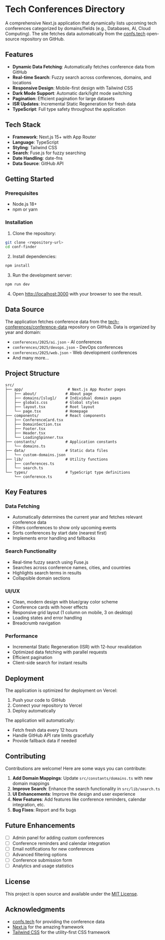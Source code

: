 # Tech Conferences Directory

A comprehensive Next.js application that dynamically lists upcoming tech conferences categorized by domains/fields (e.g., Databases, AI, Cloud Computing). The site fetches data automatically from the [confs.tech](https://github.com/tech-conferences/conference-data) open-source repository on GitHub.

## Features

- **Dynamic Data Fetching**: Automatically fetches conference data from GitHub
- **Real-time Search**: Fuzzy search across conferences, domains, and locations
- **Responsive Design**: Mobile-first design with Tailwind CSS
- **Dark Mode Support**: Automatic dark/light mode switching
- **Pagination**: Efficient pagination for large datasets
- **ISR Updates**: Incremental Static Regeneration for fresh data
- **TypeScript**: Full type safety throughout the application

## Tech Stack

- **Framework**: Next.js 15+ with App Router
- **Language**: TypeScript
- **Styling**: Tailwind CSS
- **Search**: Fuse.js for fuzzy searching
- **Date Handling**: date-fns
- **Data Source**: GitHub API

## Getting Started

### Prerequisites

- Node.js 18+ 
- npm or yarn

### Installation

1. Clone the repository:
```bash
git clone <repository-url>
cd conf-finder
```

2. Install dependencies:
```bash
npm install
```

3. Run the development server:
```bash
npm run dev
```

4. Open [http://localhost:3000](http://localhost:3000) with your browser to see the result.

## Data Source

The application fetches conference data from the [tech-conferences/conference-data](https://github.com/tech-conferences/conference-data) repository on GitHub. Data is organized by year and domain:

- `conferences/2025/ai.json` - AI conferences
- `conferences/2025/devops.json` - DevOps conferences
- `conferences/2025/web.json` - Web development conferences
- And many more...

## Project Structure

```
src/
├── app/                    # Next.js App Router pages
│   ├── about/             # About page
│   ├── domains/[slug]/    # Individual domain pages
│   ├── globals.css        # Global styles
│   ├── layout.tsx         # Root layout
│   └── page.tsx           # Homepage
├── components/            # React components
│   ├── ConferenceCard.tsx
│   ├── DomainSection.tsx
│   ├── Footer.tsx
│   ├── Header.tsx
│   └── LoadingSpinner.tsx
├── constants/             # Application constants
│   └── domains.ts
├── data/                  # Static data files
│   └── custom-domains.json
├── lib/                   # Utility functions
│   ├── conferences.ts
│   └── search.ts
└── types/                 # TypeScript type definitions
    └── conference.ts
```

## Key Features

### Data Fetching
- Automatically determines the current year and fetches relevant conference data
- Filters conferences to show only upcoming events
- Sorts conferences by start date (nearest first)
- Implements error handling and fallbacks

### Search Functionality
- Real-time fuzzy search using Fuse.js
- Searches across conference names, cities, and countries
- Highlights search terms in results
- Collapsible domain sections

### UI/UX
- Clean, modern design with blue/gray color scheme
- Conference cards with hover effects
- Responsive grid layout (1 column on mobile, 3 on desktop)
- Loading states and error handling
- Breadcrumb navigation

### Performance
- Incremental Static Regeneration (ISR) with 12-hour revalidation
- Optimized data fetching with parallel requests
- Efficient pagination
- Client-side search for instant results

## Deployment

The application is optimized for deployment on Vercel:

1. Push your code to GitHub
2. Connect your repository to Vercel
3. Deploy automatically

The application will automatically:
- Fetch fresh data every 12 hours
- Handle GitHub API rate limits gracefully
- Provide fallback data if needed

## Contributing

Contributions are welcome! Here are some ways you can contribute:

1. **Add Domain Mappings**: Update `src/constants/domains.ts` with new domain mappings
2. **Improve Search**: Enhance the search functionality in `src/lib/search.ts`
3. **UI Enhancements**: Improve the design and user experience
4. **New Features**: Add features like conference reminders, calendar integration, etc.
5. **Bug Fixes**: Report and fix bugs

## Future Enhancements

- [ ] Admin panel for adding custom conferences
- [ ] Conference reminders and calendar integration
- [ ] Email notifications for new conferences
- [ ] Advanced filtering options
- [ ] Conference submission form
- [ ] Analytics and usage statistics

## License

This project is open source and available under the [MIT License](LICENSE).

## Acknowledgments

- [confs.tech](https://github.com/tech-conferences/conference-data) for providing the conference data
- [Next.js](https://nextjs.org/) for the amazing framework
- [Tailwind CSS](https://tailwindcss.com/) for the utility-first CSS framework
